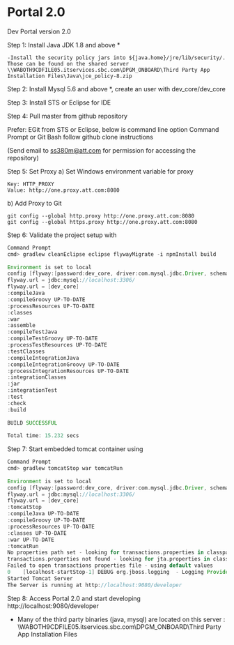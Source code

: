 Portal 2.0
==========

Dev Portal version 2.0

Step 1: Install Java JDK 1.8 and above *

    -Install the security policy jars into ${java.home}/jre/lib/security/. 
    Those can be found on the shared server 
    \\WABOTH9CDFILE05.itservices.sbc.com\DPGM_ONBOARD\Third Party App Installation Files\Java\jce_policy-8.zip

Step 2: Install Mysql 5.6 and above *, create an user with dev_core/dev_core

Step 3: Install STS or Eclipse for IDE

Step 4: Pull master from github repository

Prefer: EGit from STS or Eclipse, below is command line option
Command Prompt or Git Bash
follow github clone instructions

(Send email to ss380m@att.com for permission for accessing the repository)

Step 5: Set Proxy
a) Set Windows environment variable for proxy
```
Key: HTTP_PROXY
Value: http://one.proxy.att.com:8080
```

b) Add Proxy to Git
```
git config --global http.proxy http://one.proxy.att.com:8080
git config --global https.proxy http://one.proxy.att.com:8080
```

Step 6: Validate the project setup with
``` gradle
Command Prompt
cmd> gradlew cleanEclipse eclipse flywayMigrate -i npmInstall build
 
Environment is set to local
config [flyway:[password:dev_core, driver:com.mysql.jdbc.Driver, schemas:[dev_core], user:dev_core, version:1.0, url:jdbc:mysql://localhost:3306/]]
flyway.url = jdbc:mysql://localhost:3306/
flyway.url = [dev_core]
:compileJava
:compileGroovy UP-TO-DATE
:processResources UP-TO-DATE
:classes
:war
:assemble
:compileTestJava
:compileTestGroovy UP-TO-DATE
:processTestResources UP-TO-DATE
:testClasses
:compileIntegrationJava
:compileIntegrationGroovy UP-TO-DATE
:processIntegrationResources UP-TO-DATE
:integrationClasses
:jar
:integrationTest
:test
:check
:build
 
BUILD SUCCESSFUL
 
Total time: 15.232 secs
```

Step 7: Start embedded tomcat container using
``` gradle
Command Prompt
cmd> gradlew tomcatStop war tomcatRun
 
Environment is set to local
config [flyway:[password:dev_core, driver:com.mysql.jdbc.Driver, schemas:[dev_core], user:dev_core, version:1.0, url:jdbc:mysql://localhost:3306/]]
flyway.url = jdbc:mysql://localhost:3306/
flyway.url = [dev_core]
:tomcatStop
:compileJava UP-TO-DATE
:compileGroovy UP-TO-DATE
:processResources UP-TO-DATE
:classes UP-TO-DATE
:war UP-TO-DATE
:tomcatRun
No properties path set - looking for transactions.properties in classpath...
transactions.properties not found - looking for jta.properties in classpath...
Failed to open transactions properties file - using default values
0    [localhost-startStop-1] DEBUG org.jboss.logging  - Logging Provider: org.jboss.logging.Log4jLoggerProvider
Started Tomcat Server
The Server is running at http://localhost:9080/developer
```

Step 8: Access Portal 2.0 and start developing http://localhost:9080/developer

* Many of the third party binaries (java, mysql) are located on this server :  \\WABOTH9CDFILE05.itservices.sbc.com\DPGM_ONBOARD\Third Party App Installation Files
